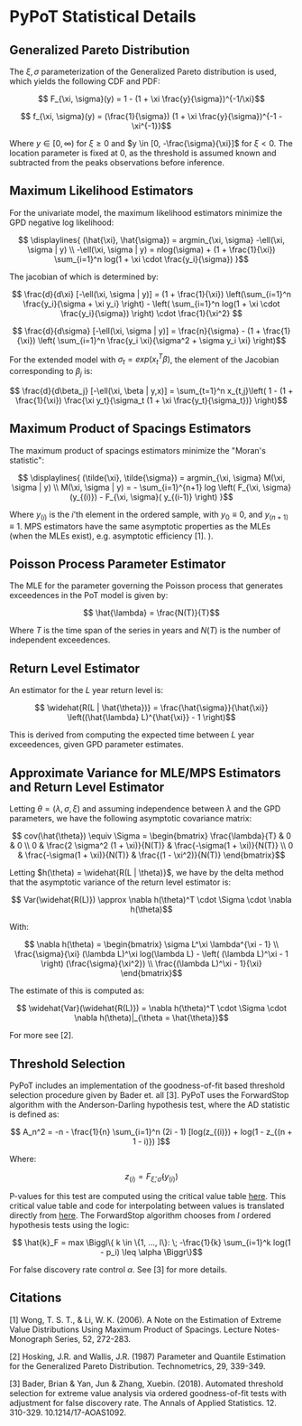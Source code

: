 # PyPoT Statistical Details 

## Generalized Pareto Distribution

The $\xi, \sigma$ parameterization of the Generalized Pareto distribution is used, which yields the following CDF and PDF:

```math
    F_{\xi, \sigma}(y) = 1 - (1 + \xi \frac{y}{\sigma})^{-1/\xi}
```

```math
    f_{\xi, \sigma}(y) = (\frac{1}{\sigma}) (1 + \xi \frac{y}{\sigma})^{-1 - \xi^{-1}}
```

Where $y \in [0, \infty)$ for $\xi \geq 0$ and $y \in [0, -\frac{\sigma}{\xi}]$ for $\xi < 0$.  The location parameter is fixed at 0, as the threshold is assumed known and subtracted from the peaks observations before inference.

## Maximum Likelihood Estimators

For the univariate model, the maximum likelihood estimators minimize the GPD negative log likelihood:

```math
    \displaylines{ (\hat{\xi}, \hat{\sigma}) = argmin_{\xi, \sigma}  -\ell(\xi, \sigma | y) \\
    -\ell(\xi, \sigma | y) = nlog(\sigma) + (1 + \frac{1}{\xi}) \sum_{i=1}^n log(1 + \xi \cdot \frac{y_i}{\sigma}) }
```

The jacobian of which is determined by:

```math
    \frac{d}{d\xi} [-\ell(\xi, \sigma | y)] = (1 + \frac{1}{\xi}) \left(\sum_{i=1}^n \frac{y_i}{\sigma + \xi y_i}  \right) - \left( \sum_{i=1}^n log(1 + \xi \cdot \frac{y_i}{\sigma}) \right) \cdot \frac{1}{\xi^2} 
```

```math
    \frac{d}{d\sigma} [-\ell(\xi, \sigma | y)] = \frac{n}{\sigma} - (1 + \frac{1}{\xi}) \left( \sum_{i=1}^n \frac{y_i \xi}{\sigma^2 + \sigma y_i \xi} \right)
```

For the extended model with $\sigma_t = exp(x_t^T \beta)$, the element of the Jacobian corresponding to $\beta_j$ is:

```math
    \frac{d}{d\beta_j} [-\ell(\xi, \beta | y,x)] = \sum_{t=1}^n x_{t,j}\left( 1 - (1 + \frac{1}{\xi}) \frac{\xi y_t}{\sigma_t (1 + \xi \frac{y_t}{\sigma_t})} \right)
```


## Maximum Product of Spacings Estimators

The maximum product of spacings estimators minimize the "Moran's statistic":

```math
    \displaylines{ (\tilde{\xi}, \tilde{\sigma}) = argmin_{\xi, \sigma}  M(\xi, \sigma | y) \\ 
    M(\xi, \sigma | y) = - \sum_{i=1}^{n+1} log \left(  F_{\xi, \sigma}(y_{(i)}) - F_{\xi, \sigma}( y_{(i-1)}  \right) }
```

Where $y_{(i)}$ is the $i$'th element in the ordered sample, with $y_0 \equiv 0$, and $y_{(n+1)} \equiv 1$.  MPS estimators have the same asymptotic properties as the MLEs (when the MLEs exist), e.g. asymptotic efficiency [1].
).

## Poisson Process Parameter Estimator

The MLE for the parameter governing the Poisson process that generates exceedences in the PoT model is given by:

```math
    \hat{\lambda} = \frac{N(T)}{T}
```

Where $T$ is the time span of the series in years and $N(T)$ is the number of independent exceedences.

## Return Level Estimator

An estimator for the $L$ year return level is:

```math
    \widehat{R(L | \hat{\theta})} = \frac{\hat{\sigma}}{\hat{\xi}} \left((\hat{\lambda} L)^{\hat{\xi}} - 1   \right)
```

This is derived from computing the expected time between $L$ year exceedences, given GPD parameter estimates.


## Approximate Variance for MLE/MPS Estimators and Return Level Estimator

Letting $\theta = (\lambda, \sigma, \xi)$ and assuming independence between $\lambda$ and the GPD parameters, we have the following asymptotic covariance matrix:

```math
    cov(\hat{\theta}) \equiv \Sigma = \begin{bmatrix}
        \frac{\lambda}{T} & 0 & 0 \\
        0 & \frac{2 \sigma^2 (1 + \xi)}{N(T)} & \frac{-\sigma(1 + \xi)}{N(T)} \\
        0 & \frac{-\sigma(1 + \xi)}{N(T)} & \frac{(1 - \xi^2)}{N(T)}
    \end{bmatrix}
```

Letting $h(\theta) = \widehat{R(L | \theta)}$, we have by the delta method that the asymptotic variance of the return level estimator is:

```math
    Var(\widehat{R(L)}) \approx \nabla h(\theta)^T \cdot  \Sigma \cdot \nabla h(\theta)
```

With:

```math
    \nabla h(\theta) = \begin{bmatrix}
        \sigma L^\xi \lambda^{\xi - 1} \\
        \frac{\sigma}{\xi} (\lambda L)^\xi log(\lambda L) - \left( (\lambda L)^\xi - 1 \right) (\frac{\sigma}{\xi^2}) \\
        \frac{(\lambda L)^\xi - 1}{\xi}
    \end{bmatrix}
```

The estimate of this is computed as:

```math
    \widehat{Var}(\widehat{R(L)}) = \nabla h(\theta)^T \cdot  \Sigma \cdot \nabla h(\theta)|_{\theta = \hat{\theta}}
```

For more see [2].

## Threshold Selection

PyPoT includes an implementation of the goodness-of-fit based threshold selection procedure given by Bader et. all [3].  PyPoT uses the ForwardStop algorithm with the Anderson-Darling hypothesis test, where the AD statistic is defined as:

```math
    A_n^2 = -n - \frac{1}{n} \sum_{i=1}^n (2i - 1) [log(z_{(i)}) + log(1 - z_{(n + 1 - i)}) ]
```

Where:

```math
    z_{(i)} = F_{\hat{\xi}, \hat{\sigma}}(y_{(i)})
```

P-values for this test are computed using the critical value table [here](pypot/data/ADQuantiles.csv).  This critical value table and code for interpolating between values is translated directly from [here](https://github.com/brianbader/eva_package/tree/master).  The ForwardStop algorithm chooses from $l$ ordered hypothesis tests using the logic:

```math
    \hat{k}_F = max \Biggl\{ k \in \{1, ..., l\}: \; -\frac{1}{k} \sum_{i=1}^k log(1 - p_i) \leq \alpha \Biggr\}
```

For false discovery rate control $\alpha$.  See [3] for more details.


## Citations

[1] Wong, T. S. T., & Li, W. K. (2006). A Note on the Estimation of Extreme Value Distributions Using Maximum Product of Spacings. Lecture Notes-Monograph Series, 52, 272-283.

[2] Hosking, J.R. and Wallis, J.R. (1987) Parameter and Quantile Estimation for the Generalized Pareto Distribution. Technometrics, 29, 339-349.

[3] Bader, Brian & Yan, Jun & Zhang, Xuebin. (2018). Automated threshold selection for extreme value analysis via ordered goodness-of-fit tests with adjustment for false discovery rate. The Annals of Applied Statistics. 12. 310-329. 10.1214/17-AOAS1092.
